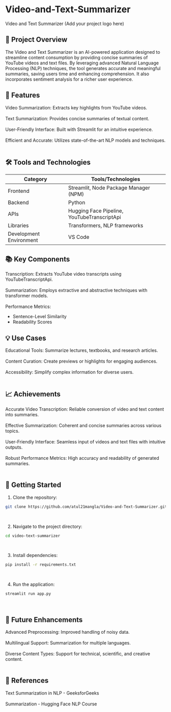 # Video-and-Text-Summarizer
Video and Text Summarizer
(Add your project logo here)

## 📜 Project Overview
The Video and Text Summarizer is an AI-powered application designed to streamline content consumption by providing concise summaries of YouTube videos and text files. By leveraging advanced Natural Language Processing (NLP) techniques, the tool generates accurate and meaningful summaries, saving users time and enhancing comprehension. It also incorporates sentiment analysis for a richer user experience.

<h2> 🚀 Features </h2>

Video Summarization: Extracts key highlights from YouTube videos.<br><br>
Text Summarization: Provides concise summaries of textual content.<br><br>
User-Friendly Interface: Built with Streamlit for an intuitive experience.<br><br>
Efficient and Accurate: Utilizes state-of-the-art NLP models and techniques.<br><br>

<h2>🛠️ Tools and Technologies</h2>

<table>
  <thead>
    <tr>
      <th>Category</th>
      <th>Tools/Technologies</th>
    </tr>
  </thead>
  <tbody>
    <tr>
      <td>Frontend</td>
      <td>Streamlit, Node Package Manager (NPM)</td>
    </tr>
    <tr>
      <td>Backend</td>
      <td>Python</td>
    </tr>
    <tr>
      <td>APIs</td>
      <td>Hugging Face Pipeline, YouTubeTranscriptApi</td>
    </tr>
    <tr>
      <td>Libraries</td>
      <td>Transformers, NLP frameworks</td>
    </tr>
    <tr>
      <td>Development Environment</td>
      <td>VS Code</td>
    </tr>
  </tbody>
</table>


<h2> 📚 Key Components </h2>

Transcription: Extracts YouTube video transcripts using YouTubeTranscriptApi.<br><br>
Summarization: Employs extractive and abstractive techniques with transformer models.<br><br>
Performance Metrics:
<ul>
  <li>Sentence-Level Similarity</li>
  <li>Readability Scores</li>
</ul>


<h2>💡 Use Cases </h2>

Educational Tools: Summarize lectures, textbooks, and research articles.<br><br>
Content Curation: Create previews or highlights for engaging audiences.<br><br>
Accessibility: Simplify complex information for diverse users.<br><br>

<h2>📈 Achievements </h2>
Accurate Video Transcription: Reliable conversion of video and text content into summaries.<br><br>
Effective Summarization: Coherent and concise summaries across various topics.<br><br>
User-Friendly Interface: Seamless input of videos and text files with intuitive outputs.<br><br>
Robust Performance Metrics: High accuracy and readability of generated summaries.<br><br>

<h2>
🔗 Getting Started
</h2>

1. Clone the repository:
```bash
git clone https://github.com/atul21mangla/Video-and-Text-Summarizer.git
```
<br>

2. Navigate to the project directory:
```bash
cd video-text-summarizer
```
<br>

3. Install dependencies:
```bash
pip install -r requirements.txt
```
<br>


4. Run the application:
```bash
streamlit run app.py
```

<br>









<h2>🌟 Future Enhancements </h2>
Advanced Preprocessing: Improved handling of noisy data.<br><br>
Multilingual Support: Summarization for multiple languages.<br><br>
Diverse Content Types: Support for technical, scientific, and creative content.<br><br>


<h2>📜 References </h2>
Text Summarization in NLP - GeeksforGeeks<br><br>
Summarization - Hugging Face NLP Course<br><br>
